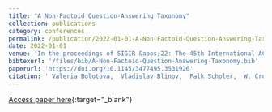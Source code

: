 ```yaml
---
title: "A Non-Factoid Question-Answering Taxonomy"
collection: publications
category: conferences
permalink: /publication/2022-01-01-A-Non-Factoid-Question-Answering-Taxonomy
date: 2022-01-01
venue: 'In the proceedings of SIGIR &apos;22: The 45th International ACM SIGIR Conference on Research and Development in Information Retrieval, Madrid, Spain, July 11 - 15, 2022'
bibtexurl: '/files/bib/A-Non-Factoid-Question-Answering-Taxonomy.bib'
paperurl: 'https://doi.org/10.1145/3477495.3531926'
citation: ' Valeria Bolotova,  Vladislav Blinov,  Falk Scholer,  W. Croft,  Mark Sanderson, &quot;A Non-Factoid Question-Answering Taxonomy.&quot; In the proceedings of SIGIR &amp;apos;22: The 45th International ACM SIGIR Conference on Research and Development in Information Retrieval, Madrid, Spain, July 11 - 15, 2022, 2022.'
---
```

[Access paper here](https://doi.org/10.1145/3477495.3531926){:target="_blank"}
